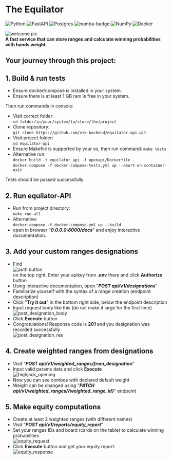 # The Equilator

![Python](https://img.shields.io/badge/python-3670A0?style=for-the-badge&logo=python&logoColor=ffdd54)
![FastAPI](https://img.shields.io/badge/FastAPI-005571?style=for-the-badge&logo=fastapi)
![Postgres](https://img.shields.io/badge/postgres-%23316192.svg?style=for-the-badge&logo=postgresql&logoColor=white)
![numba-badge](https://github.com/vik-backend/equilator-api/blob/readme-edition/static/numba_grey_small.jpg?raw=true) 
![NumPy](https://img.shields.io/badge/numpy-%23013243.svg?style=for-the-badge&logo=numpy&logoColor=white)
![Docker](https://img.shields.io/badge/docker-%230db7ed.svg?style=for-the-badge&logo=docker&logoColor=white)

![welcome pic](https://github.com/vik-backend/equilator-api/blob/readme-edition/static/shouldIwin.jpg?raw=true)  
**A fast service that can store ranges and calculate winning probabilities with hands weight.**

## Your journey through this project:
## 1. Build & run tests
 - Ensure docker/compose is installed in your system.  
 - Ensure there is at least 1 GB ram is free in your system.  
  
  Then run commands in console:
 - Visit correct folder:  
  `cd folder/in/your/system/to/store/the/project`  
 - Clone repository:  
  `git clone https://github.com/vik-backend/equilator-api.git`  
 - Visit project folder:  
  `cd equilator-api`  
 - Ensure Makefile is supported by your os, then run command:
  `make tests`  
 - Alternative run:  
   `docker build -t equilator_api -f openapi/Dockerfile .`  
   `docker-compose -f docker-compose-tests.yml up --abort-on-container-exit`  
    

  Tests should be passed successfully  

## 2. Run equilator-API 
 - Run from project directory:  
  `make run-all`  
 - Alternative:  
  `docker-compose -f docker-compose.yml up --build`
 - open in browser "***0.0.0.0:8000/docs***"  and enjoy interactive documentation.

## 3. Add your custom ranges designations
 - Find  
  ![auth button](https://github.com/vik-backend/equilator-api/blob/readme-edition/static/authorize_button.png?raw=true)  
  on the top right. Enter your apikey from **.env** there and click **Authorize** button
 - Using interactive documentation, open "***POST api/v1/designations***"
 - Familiarize yourself with the syntax of a range creation (endpoint description)
 - Click "**Try it out**" in the bottom right side, below the endpoint description
 - Input request body like this (do not make it large for the first time)  
    ![post_designation_body](https://github.com/vik-backend/equilator-api/blob/readme-edition/static/post_designation_body.png?raw=true)  
 - Click **Execute** button  
 - Congratulations! Response code is **201** and you designation was recorded successfully  
    ![post_designation_res](https://github.com/vik-backend/equilator-api/blob/readme-edition/static/post_designation_res.png?raw=true)  

## 4. Create weighted ranges from designations
 - Visit "***POST api/v1/weighted_ranges/from_designation***"
 - Input valid params data and click **Execute**  
  ![highjack_opening](https://github.com/vik-backend/equilator-api/blob/readme-edition/static/highjack_opening.png?raw=true)  
 - Now you can see combos with declared default weight  
 - Weight can be changed using "***PATCH api/v1/weighted_ranges/{weighted_range_id}***" endpoint

## 5. Make equity computations
 - Create at least 2 weighted ranges (with different names)
 - Visit "***POST api/v1/reports/equity_report***"
 - Set your ranges IDs and board (cards on the table) to calculate winning probabilities  
    ![equity_request](https://github.com/vik-backend/equilator-api/blob/readme-edition/static/equity_request.png?raw=true)  
 - Click **Execute** button and get your equity report:  
  ![equity_response](https://github.com/vik-backend/equilator-api/blob/readme-edition/static/equity_response.png?raw=true)  
